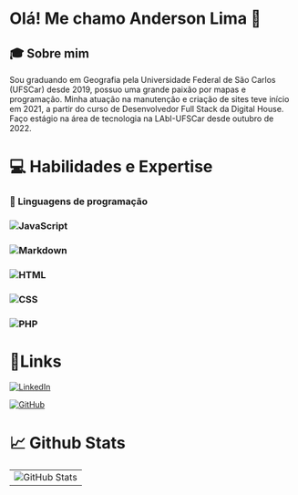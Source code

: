 # Olá! Me chamo Anderson Lima 👋



## 🎓 Sobre mim

Sou graduando em Geografia pela Universidade Federal de São Carlos (UFSCar) desde 2019, possuo uma grande paixão por mapas e programação. Minha atuação na manutenção e criação de sites teve início em 2021, a partir do curso de Desenvolvedor Full Stack da Digital House. Faço estágio na área de tecnologia na LAbI-UFSCar desde outubro de 2022. 



# 💻 Habilidades e Expertise



### 🔧 Linguagens de programação



### ![JavaScript](https://img.shields.io/badge/JavaScript-F7DF1E?style=for-the-badge&logo=javascript&logoColor=black)

### ![Markdown](https://img.shields.io/badge/Markdown-000?style=for-the-badge&logo=markdown)

### ![HTML](https://img.shields.io/badge/HTML5-E34F26?style=for-the-badge&logo=html5&logoColor=white)

### ![CSS](https://img.shields.io/badge/CSS3-1572B6?style=for-the-badge&logo=css3&logoColor=white)

### ![PHP](https://img.shields.io/badge/PHP-ED8B00?style=for-the-badge&logo=openjdk&logoColor=white)



# :link:Links 



[![LinkedIn](https://img.shields.io/badge/LinkedIn-0077B5?style=for-the-badge&logo=linkedin&logoColor=white)](https://www.linkedin.com/in/anderson-lima-33004b215/)

[![GitHub](https://img.shields.io/badge/GitHub-100000?style=for-the-badge&logo=github&logoColor=white)](https://github.com/andisandis-lima)



# 📈 Github Stats



|                                                              |
| :----------------------------------------------------------: |
| ![GitHub Stats](https://github-readme-stats.vercel.app/api?username=andisandis-lima&theme=transparent&bg_color=000&border_color=30A3DC&show_icons=true&icon_color=30A3DC&title_color=E94D5F&text_color=FFF) |


